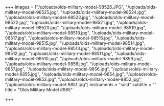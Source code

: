 +++
images = ["/uploads/olds-military-model-98526.JPG", "/uploads/olds-military-model-98525.jpg", "/uploads/olds-military-model-98524.jpg", "/uploads/olds-military-model-98523.jpg", "/uploads/olds-military-model-98522.jpg", "/uploads/olds-military-model-98521.jpg", "/uploads/olds-military-model-98520.jpg", "/uploads/olds-military-model-98519.jpg", "/uploads/olds-military-model-98518.jpg", "/uploads/olds-military-model-98517.jpg", "/uploads/olds-military-model-98516.jpg", "/uploads/olds-military-model-98515.jpg", "/uploads/olds-military-model-98514.jpg", "/uploads/olds-military-model-98513.jpg", "/uploads/olds-military-model-98512.jpg", "/uploads/olds-military-model-98511.jpg", "/uploads/olds-military-model-98510.jpg", "/uploads/olds-military-model-9859.jpg", "/uploads/olds-military-model-9858.jpg", "/uploads/olds-military-model-9857.jpg", "/uploads/olds-military-model-9856.jpg", "/uploads/olds-military-model-9855.jpg", "/uploads/olds-military-model-9854.jpg", "/uploads/olds-military-model-9853.jpg", "/uploads/olds-military-model-9852.jpg", "/uploads/olds-military-model-9851.jpg"]
instruments = "sold"
subtitle = ""
title = "Olds Military Model #985"

+++
